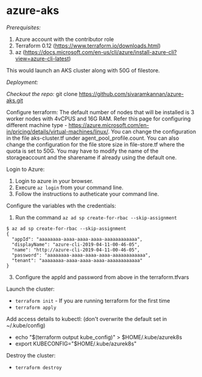 # azure-aks

*Prerequisites:*
1. Azure account with the contributor role
2. Terraform 0.12 (https://www.terraform.io/downloads.html)
3. az (https://docs.microsoft.com/en-us/cli/azure/install-azure-cli?view=azure-cli-latest)

This would launch an AKS cluster along with 50G of filestore. 

*Deployment:*

*Checkout the repo:*
git clone https://github.com/sivaramkannan/azure-aks.git

Configure terraform:
  The default number of nodes that will be installed is 3 worker nodes with 4vCPUS and 16G RAM. Refer this page for configuring different machine type - https://azure.microsoft.com/en-in/pricing/details/virtual-machines/linux/. You can change the configuration in the file aks-cluster.tf under agent_pool_profile.count. 
  You can also change the configuration for the file store size in file-store.tf where the quota is set to 50G. You may have to modify the name of the storageaccount and the sharename if already using the default one. 
  
Login to Azure:
1. Login to azure in your browser.
2. Execure `az login` from your command line. 
3. Follow the instructions to autheticate your command line. 

Configure the variables wth the credentials:
1. Run the command `az ad sp create-for-rbac --skip-assignment`
```
$ az ad sp create-for-rbac --skip-assignment
{
  "appId": "aaaaaaaa-aaaa-aaaa-aaaa-aaaaaaaaaaaa",
  "displayName": "azure-cli-2019-04-11-00-46-05",
  "name": "http://azure-cli-2019-04-11-00-46-05",
  "password": "aaaaaaaa-aaaa-aaaa-aaaa-aaaaaaaaaaaa",
  "tenant": "aaaaaaaa-aaaa-aaaa-aaaa-aaaaaaaaaaaa"
}
```

3. Configure the appId and password from above in the terraform.tfvars

Launch the cluster:
* `terraform init` - If you are running terraform for the first time
* `terraform apply`

Add access details to kubectl: (don't overwrite the default set in ~/.kube/config)
* echo "$(terraform output kube_config)" > $HOME/.kube/azurek8s
* export KUBECONFIG="$HOME/.kube/azurek8s"

Destroy the cluster:
* `terraform destroy`


